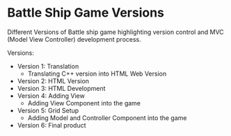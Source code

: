 # Battle Ship Game Versions
Different Versions of Battle ship game highlighting version control and MVC (Model View Controller) development process.

Versions:
- Version 1: Translation
  - Translating C++ version into HTML Web Version
- Version 2: HTML Version
- Version 3: HTML Development
- Version 4: Adding View
  - Adding View Component into the game
- Version 5: Grid Setup
  - Adding Model and Controller Component into the game
- Version 6: Final product
